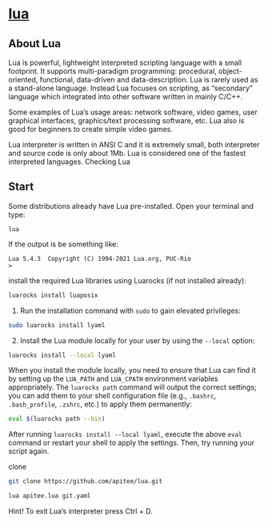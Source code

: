 # [lua](http://lua.apitee.com)

## About Lua

Lua is powerful, lightweight interpreted scripting language with a small footprint. It supports multi-paradigm programming: procedural, object-oriented, functional, data-driven and data-description. Lua is rarely used as a stand-alone language. Instead Lua focuses on scripting, as “secondary” language which integrated into other software written in mainly C/C++.

Some examples of Lua’s usage areas: network software, video games, user graphical interfaces, graphics/text processing software, etc. Lua also is good for beginners to create simple video games.

Lua interpreter is written in ANSI C and it is extremely small, both interpreter and source code is only about 1Mb. Lua is considered one of the fastest interpreted languages.
Checking Lua

## Start

Some distributions already have Lua pre-installed. Open your terminal and type:
```shell
lua
```

If the output is be something like:

```shell
Lua 5.4.3  Copyright (C) 1994-2021 Lua.org, PUC-Rio
>
```


install the required Lua libraries using Luarocks (if not installed already):

```sh
luarocks install luaposix
```


1. Run the installation command with `sudo` to gain elevated privileges:

```bash
sudo luarocks install lyaml
```

2. Install the Lua module locally for your user by using the `--local` option:

```bash
luarocks install --local lyaml
```

When you install the module locally, you need to ensure that Lua can find it by setting up the `LUA_PATH` and `LUA_CPATH` environment variables appropriately. The `luarocks path` command will output the correct settings; you can add them to your shell configuration file (e.g., `.bashrc`, `.bash_profile`, `.zshrc`, etc.) to apply them permanently:

```bash
eval $(luarocks path --bin)
```

After running `luarocks install --local lyaml`, execute the above `eval` command or restart your shell to apply the settings. Then, try running your script again.


clone
```bash
git clone https://github.com/apitee/lua.git
```

```bash
lua apitee.lua git.yaml
```

Hint! To exit Lua’s interpreter press Ctrl + D.
